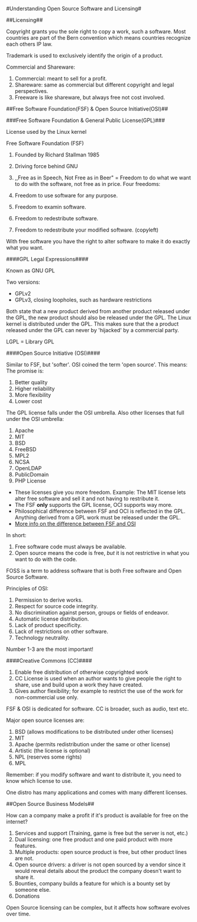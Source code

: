 #Understanding Open Source Software and Licensing#

##Licensing##

Copyright grants you the sole right to copy a work, such a software. Most countries are part of the Bern convention which means countries recognize each others IP law.

Trademark is used to exclusively identify the origin of a product.

Commercial and Shareware:

1. Commercial: meant to sell for a profit.
2. Shareware: same as commercial but different copyright and legal perspectives.
3. Freeware is like shareware, but always free not cost involved.

##Free Software Foundation(FSF) & Open Source Initiative(OSI)##

###Free Software Foundation & General Public License(GPL)###

License used by the Linux kernel  

Free Software Foundation (FSF)
1. Founded by Richard Stallman 1985
2. Driving force behind GNU
3. ,,Free as in Speech, Not Free as in Beer" = Freedom to do what we want to do with the software, not free as in price. Four freedoms:

  1. Freedom to use software for any purpose.
  2. Freedom to examin software.
  3. Freedom to redestribute software.
  4. Freedom to redestribute your modified software. (copyleft)

With free software you have the right to alter software to make it do exactly what you want.

####GPL Legal Expressions####

Known as GNU GPL

Two versions:
* GPLv2
* GPLv3, closing loopholes, such as hardware restrictions

Both state that a new product derived from another product released under the GPL, the new product should also be released under the GPL. The Linux kernel is distributed under the GPL. This makes sure that the a product released under the GPL can never by 'hijacked' by a commercial party.

LGPL = Library GPL

####Open Source Initiative (OSI)####

Similar to FSF, but 'softer'. OSI coined the term 'open source'. This means:
The promise is:
1. Better quality
2. Higher reliability
3. More flexibility
4. Lower cost

The GPL license falls under the OSI umbrella. Also other licenses that full under the OSI umbrella:
1. Apache
2. MIT
3. BSD
4. FreeBSD
5. MPL2
6. NCSA
7. OpenLDAP
8. PublicDomain
9. PHP License

* These licenses give you more freedom. Example: The MIT license lets alter free software and sell it and not having to restribute it.
* The FSF **only** supports the GPL license, OCI supports way more.
* Philosophical difference between FSF and OCI is reflected in the GPL. Anything derived from a GPL work must be released under the GPL.
* [More info on the difference between FSF and OSI](http://askubuntu.com/questions/78958/is-there-a-difference-between-free-software-and-open-source-software)

In short:
1. Free software code must always be available.
2. Open source means the code is free, *but* it is not restrictive in what you want to do with the code.

FOSS is a term to address software that is both Free software and Open Source Software.

Principles of OSI:
1. Permission to derive works.
2. Respect for source code integrity.
3. No discrimination against person, groups or fields of endeavor.
4. Automatic license distribution.
5. Lack of product specificity.
6. Lack of restrictions on other software.
7. Technology neutrality.

Number 1-3 are the most important!

####Creative Commons (CC)####
1. Enable free distribution of otherwise copyrighted work
2. CC License is used when an author wants to give people the right to share, use and build upon a work they have created.
3. Gives author flexibility; for example to restrict the use of the work for non-commercial use only.

FSF & OSI is dedicated for software. CC is broader, such as audio, text etc.

Major open source licenses are:
1. BSD (allows modifications to be distributed under other licenses)
2. MIT 
3. Apache (permits redistribution under the same or other license)
4. Artistic (the license is optional)
5. NPL (reserves some rights)
6. MPL

Remember: if you modify software and want to distribute it, you need to know which license to use.

One distro has many applications and comes with many different licenses.

##Open Source Business Models##

How can a company make a profit if it's product is available for free on the internet?

1. Services and support (Training, game is free but the server is not, etc.)
2. Dual licensing: one free product and one paid product with more features.
3. Multiple products: open source product is free, but other product lines are not.
4. Open source drivers: a driver is not open sourced by a vendor since it would reveal details about the product the company doesn't want to share it.
5. Bounties, company builds a feature for which is a bounty set by someone else.
6. Donations

Open Source licensing can be complex, but it affects how software evolves over time.
